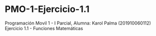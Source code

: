 # PMO-1-Ejercicio-1.1
 Programación Movil 1 - I Parcial,  Alumna: Karol Palma (201910060112) Ejercicio 1.1 - Funciones Matemáticas
